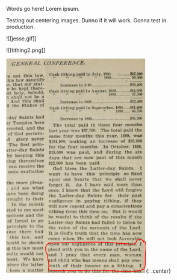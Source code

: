 Words go here! Lorem ipsum.

Testing out centering images. Dunno if it will work. Gonna test in production.

![[jesse.gif]]

![[tithing2.png]]

![image](../img/tithing2.png){: .center}

